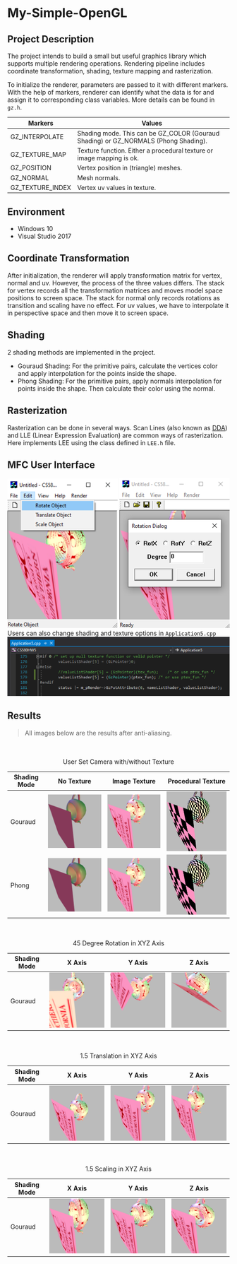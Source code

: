 # My-Simple-OpenGL

## Project Description
The project intends to build a small but useful graphics library which supports multiple rendering operations.  Rendering pipeline includes coordinate transformation, shading, texture mapping and rasterization.  

To initialize the renderer, parameters are passed to it with different markers. With the help of markers, renderer can identify what the data is for and assign it to corresponding class variables. More details can be found in `gz.h`.  

| Markers | Values |
|--|--|
| GZ_INTERPOLATE | Shading mode. This can be GZ_COLOR (Gouraud Shading) or GZ_NORMALS (Phong Shading).|
| GZ_TEXTURE_MAP | Texture function. Either a procedural texture or image mapping is ok. |
| GZ_POSITION | Vertex position in (triangle) meshes. |
| GZ_NORMAL | Mesh normals. |
| GZ_TEXTURE_INDEX | Vertex uv values in texture. |
 
##  Environment
- Windows 10  
- Visual Studio 2017  


## Coordinate Transformation
After initialization, the renderer will apply transformation matrix for vertex, normal and uv. However, the process of the three values differs. The stack for vertex records all the transformation matrices and moves model space positions to screen space. The stack for normal only records rotations as transition and scaling have no effect. For uv values, we have to interpolate it in perspective space and then move it to screen space. 


## Shading
2 shading methods are implemented in the project.  
- Gouraud Shading: For the primitive pairs, calculate the vertices color and apply interpolation for the points inside the shape.
-  Phong Shading: For the primitive pairs, apply normals interpolation for points inside the shape. Then calculate their color using the normal.


## Rasterization
Rasterization can be done in several ways. Scan Lines (also known as [DDA](https://en.wikipedia.org/wiki/Digital_differential_analyzer_(graphics_algorithm))) and LLE (Linear Expression Evaluation) are common ways of rasterization. Here implements LEE using the class defined in `LEE.h` file.

## MFC User Interface
<img src="img/app_ui_1.png" width="250" /> <img src="img/app_ui_2.png" width="250" />   
Users can also change shading and texture options in `Application5.cpp`  
<img src="img/RenderOptions.png" width="750" />  

## Results
> All images below are the results after anti-aliasing.   

<div align="center"> <br><br> User Set Camera with/without Texture </div>  

| Shading Mode | No Texture | Image Texture | Procedural Texture |
|--|--|--|--|
| Gouraud |![](img/g_no_tex.png)|![](img/g_img_tex.png)|![](img/g_pcd_tex.png)|
| Phong |![](img/p_no_tex.png)|![](img/p_img_tex.png)|![](img/p_pcd_tex.png)|


<div align="center"> <br><br> 45 Degree Rotation in XYZ Axis </div>  

| Shading Mode | X Axis| Y Axis| Z Axis|
|--|--|--|--|
| Gouraud |![](img/g_rot_45_x.png)|![](img/g_rot_45_y.png)|![](img/g_rot_45_z.png)|


<div align="center"> <br><br> 1.5 Translation in XYZ Axis </div>  

| Shading Mode | X Axis| Y Axis| Z Axis|
|--|--|--|--|
| Gouraud |![](img/g_tans_1.5_x.png)|![](img/g_tans_1.5_y.png)|![](img/g_tans_1.5_z.png)|


<div align="center"> <br><br> 1.5 Scaling in XYZ Axis </div>  

| Shading Mode | X Axis| Y Axis| Z Axis|
|--|--|--|--|
| Gouraud |![](img/g_scale_1.5_x.png)|![](img/g_scale_1.5_y.png)|![](img/g_scale_1.5_z.png)|
